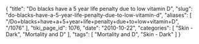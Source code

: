 {
    "title": "Do blacks have a 5 year life penalty due to low vitamin D",
    "slug": "do-blacks-have-a-5-year-life-penalty-due-to-low-vitamin-d",
    "aliases": [
        "/Do+blacks+have+a+5+year+life+penalty+due+to+low+vitamin+D",
        "/1076"
    ],
    "tiki_page_id": 1076,
    "date": "2010-10-22",
    "categories": [
        "Skin - Dark",
        "Mortality and D"
    ],
    "tags": [
        "Mortality and D",
        "Skin - Dark"
    ]
}
